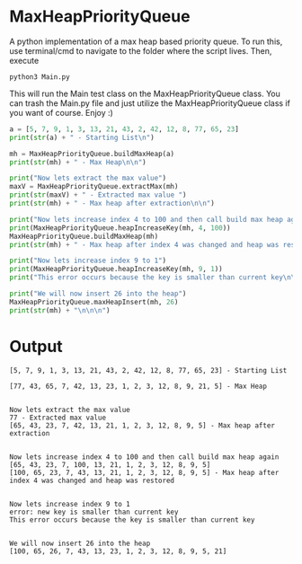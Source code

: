 # MaxHeapPriorityQueue
A python implementation of a max heap based priority queue. To run this, use terminal/cmd to navigate to the folder where the script lives. Then, execute

```shell
python3 Main.py
```
This will run the Main test class on the MaxHeapPriorityQueue class. You can trash the Main.py file and just utilize the MaxHeapPriorityQueue class if you want of course. Enjoy :)

```python
a = [5, 7, 9, 1, 3, 13, 21, 43, 2, 42, 12, 8, 77, 65, 23]
print(str(a) + " - Starting List\n")

mh = MaxHeapPriorityQueue.buildMaxHeap(a)
print(str(mh) + " - Max Heap\n\n")

print("Now lets extract the max value")
maxV = MaxHeapPriorityQueue.extractMax(mh)
print(str(maxV) + " - Extracted max value ")
print(str(mh) + " - Max heap after extraction\n\n")

print("Now lets increase index 4 to 100 and then call build max heap again")
print(MaxHeapPriorityQueue.heapIncreaseKey(mh, 4, 100))
MaxHeapPriorityQueue.buildMaxHeap(mh)
print(str(mh) + " - Max heap after index 4 was changed and heap was restored\n\n")

print("Now lets increase index 9 to 1")
print(MaxHeapPriorityQueue.heapIncreaseKey(mh, 9, 1))
print("This error occurs because the key is smaller than current key\n\n")

print("We will now insert 26 into the heap")
MaxHeapPriorityQueue.maxHeapInsert(mh, 26)
print(str(mh) + "\n\n\n")
```

# Output

```
[5, 7, 9, 1, 3, 13, 21, 43, 2, 42, 12, 8, 77, 65, 23] - Starting List

[77, 43, 65, 7, 42, 13, 23, 1, 2, 3, 12, 8, 9, 21, 5] - Max Heap


Now lets extract the max value
77 - Extracted max value
[65, 43, 23, 7, 42, 13, 21, 1, 2, 3, 12, 8, 9, 5] - Max heap after extraction


Now lets increase index 4 to 100 and then call build max heap again
[65, 43, 23, 7, 100, 13, 21, 1, 2, 3, 12, 8, 9, 5]
[100, 65, 23, 7, 43, 13, 21, 1, 2, 3, 12, 8, 9, 5] - Max heap after index 4 was changed and heap was restored


Now lets increase index 9 to 1
error: new key is smaller than current key
This error occurs because the key is smaller than current key


We will now insert 26 into the heap
[100, 65, 26, 7, 43, 13, 23, 1, 2, 3, 12, 8, 9, 5, 21]
```
